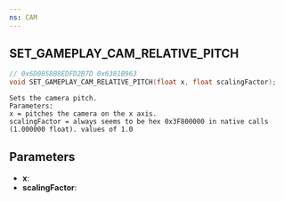 ```yaml
---
ns: CAM
---
```

## SET_GAMEPLAY_CAM_RELATIVE_PITCH

```c
// 0x6D0858B8EDFD2B7D 0x6381B963
void SET_GAMEPLAY_CAM_RELATIVE_PITCH(float x, float scalingFactor);
```

```
Sets the camera pitch.  
Parameters:  
x = pitches the camera on the x axis.  
scalingFactor = always seems to be hex 0x3F800000 in native calls (1.000000 float). values of 1.0   
```

## Parameters
* **x**: 
* **scalingFactor**: 

